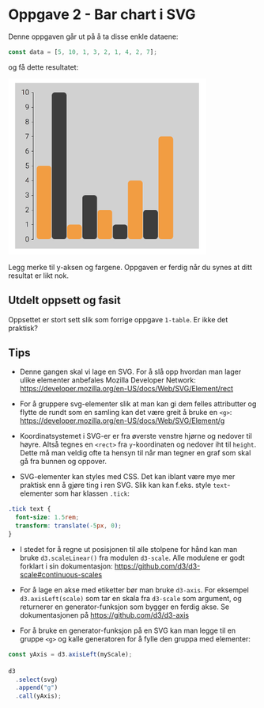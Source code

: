 # Oppgave 2 - Bar chart i SVG

Denne oppgaven går ut på å ta disse enkle dataene:

```javascript
const data = [5, 10, 1, 3, 2, 1, 4, 2, 7];
```

og få dette resultatet:

![Resultat bar chart](../../img/2-barchart.png)

Legg merke til y-aksen og fargene. Oppgaven er ferdig når du synes at ditt resultat er likt nok.

## Utdelt oppsett og fasit

Oppsettet er stort sett slik som forrige oppgave `1-table`. Er ikke det praktisk?

## Tips

* Denne gangen skal vi lage en SVG. For å slå opp hvordan man lager ulike elementer anbefales Mozilla Developer Network: https://developer.mozilla.org/en-US/docs/Web/SVG/Element/rect

* For å gruppere svg-elementer slik at man kan gi dem felles attributter og flytte de rundt som en samling kan det være greit å bruke en `<g>`: https://developer.mozilla.org/en-US/docs/Web/SVG/Element/g

* Koordinatsystemet i SVG-er er fra øverste venstre hjørne og nedover til høyre. Altså tegnes en `<rect>` fra `y`-koordinaten og nedover iht til `height`. Dette må man veldig ofte ta hensyn til når man tegner en graf som skal gå fra bunnen og oppover.

* SVG-elementer kan styles med CSS. Det kan iblant være mye mer praktisk enn å gjøre ting i ren SVG. Slik kan kan f.eks. style `text`-elementer som har klassen `.tick`:

```css
.tick text {
  font-size: 1.5rem;
  transform: translate(-5px, 0);
}
```

* I stedet for å regne ut posisjonen til alle stolpene for hånd kan man bruke `d3.scaleLinear()` fra modulen `d3-scale`. Alle modulene er godt forklart i sin dokumentasjon: https://github.com/d3/d3-scale#continuous-scales

* For å lage en akse med etiketter bør man bruke `d3-axis`. For eksempel `d3.axisLeft(scale)` som tar en skala fra `d3-scale` som argument, og returnerer en generator-funksjon som bygger en ferdig akse. Se dokumentasjonen på https://github.com/d3/d3-axis

* For å bruke en generator-funksjon på en SVG kan man legge til en gruppe `<g>` og kalle generatoren for å fylle den gruppa med elementer:

```javascript
const yAxis = d3.axisLeft(myScale);

d3
  .select(svg)
  .append("g")
  .call(yAxis);
```
